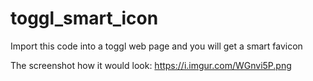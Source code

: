 # toggl_smart_icon
Import this code into a toggl web page and you will get a smart favicon

The screenshot how it would look: https://i.imgur.com/WGnvi5P.png
